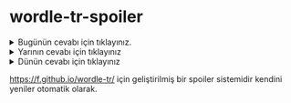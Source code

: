 # wordle-tr-spoiler

<details>
  <summary>Bugünün cevabı için tıklayınız.</summary>
  <br>
    <b> mehaz </b>
</details>

<details>
  <summary>Yarının cevabı için tıklayınız</summary>
  <br>
   <b> aktar </b>
</details>

<details>
  <summary>Dünün cevabı için tıklayınız </summary>
  <br>
  <b> abiye </b>
</details>

https://f.github.io/wordle-tr/ için geliştirilmiş bir spoiler sistemidir kendini yeniler otomatik olarak.

